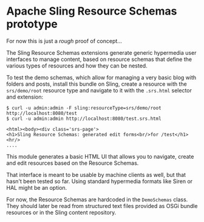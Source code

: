 Apache Sling Resource Schemas prototype
=======================================

For now this is just a *rough* proof of concept...

The Sling Resource Schemas extensions generate generic hypermedia user interfaces to manage content,
based on resource schemas that define the various types of resources and how they can
be nested.

To test the demo schemas, which allow for managing a very basic blog with folders and posts, install 
this bundle on Sling, create a resource with the `srs/demo/root`
resource type and navigate to it with the `.srs.html` selector and extension:

    $ curl -u admin:admin -F sling:resourceType=srs/demo/root http://localhost:8080/test
    $ curl -u admin:admin http://localhost:8080/test.srs.html
  
    <html><body><div class='srs-page'>
    <h1>Sling Resource Schemas: generated edit forms<br/>for /test</h1><hr/>
    ....

This module generates a basic HTML UI that allows you to navigate, create and edit resources
based on the Resource Schemas.

That interface is meant to be usable by machine clients as well, but that hasn't been tested so far.
Using standard hypermedia formats like Siren or HAL might be an option.

For now, the Resource Schemas are hardcoded in the `DemoSchemas` class. They should later be read from
structured text files provided as OSGi bundle resources or in the Sling content repository.
